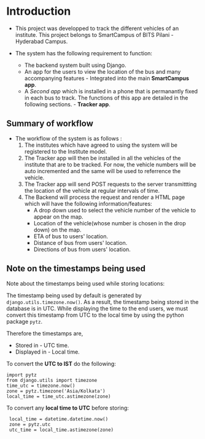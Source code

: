 Introduction
====================

- This project was developped to track the different vehicles of an institute. This project belongs to SmartCampus of BITS Pilani - Hyderabad Campus.

- The system has the following requirement to function:
    - The backend system built using Django.
    - An app for the users to view the location of the bus and many accompanying features - Integrated into the main **SmartCampus app**.
    - A *Second app* which is installed in a phone that is permanantly fixed in each bus to track. The functions of this app are detailed in the following sections. - **Tracker app**.


Summary of workflow
---------------------

- The workflow of the system is as follows :
    1. The institutes which have agreed to using the system will be registered to the Institute model.
    2. The Tracker app will then be installed in all the vehicles of the institute that are to be tracked. For now, the vehicle numbers will be auto incremented and the same will be used to referrence the vehicle.
    3. The Tracker app will send POST requests to the server transmittting the location of the vehicle at regular intervals of time.
    4. The Backend will process the request and render a HTML page which will have the following information/features:
        - A drop down used to select the vehicle number of the vehicle to appear on the map.
        - Location of the vehicle(whose number is chosen in the drop down) on the map.
        - ETA of bus to users' location.
        - Distance of bus from users' location.
        - Directions of bus from users' location.


Note on the timestamps being used
-------------------------------------

Note about the timestamps being used while storing locations:

The timestamp being used by default is generated by `django.utils.timezone.now()`. As a result, the timestamp being stored in the database is in UTC. While displaying the time to the end users, we must convert this timestamp from UTC to the local time by using the python package `pytz`.

Therefore the timestamps are,
 + Stored in - UTC time.
 + Displayed in - Local time.

To convert the **UTC to IST** do the following:
 ```
 import pytz
 from django.utils import timezone
 time_utc = timezone.now()
 zone = pytz.timezone('Asia/Kolkata')
 local_time = time_utc.astimezone(zone)

```
To convert any **local time to UTC** before storing:

```
 local_time = datetime.datetime.now()
 zone = pytz.utc
 utc_time = local_time.astimezone(zone)
```
